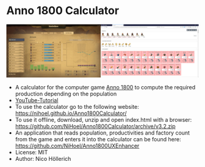 # Anno 1800 Calculator

[![Tutorial](CalculatorScreenshot.jpg?raw=true "Calculator Screenshot")](https://www.youtube.com/watch?v=fxzYSh-92Ng)

* A calculator for the computer game [Anno 1800](https://www.ubisoft.com/de-de/game/anno-1800/) to compute the required production depending on the population 
* [YouTube-Tutorial](https://www.youtube.com/watch?v=fxzYSh-92Ng)
* To use the calculator go to the following website: https://nihoel.github.io/Anno1800Calculator/
* To use it offline, download, unzip and open index.html with a browser: https://github.com/NiHoel/Anno1800Calculator/archive/v3.2.zip
* An application that reads population, productivities and factory count from the game and enters it into the calculator can be found here: https://github.com/NiHoel/Anno1800UXEnhancer
* License: MIT
* Author: Nico Höllerich
